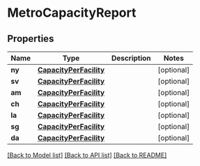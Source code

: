 # MetroCapacityReport


## Properties
Name | Type | Description | Notes
------------ | ------------- | ------------- | -------------
**ny** | [**CapacityPerFacility**](CapacityPerFacility.md) |  | [optional] 
**sv** | [**CapacityPerFacility**](CapacityPerFacility.md) |  | [optional] 
**am** | [**CapacityPerFacility**](CapacityPerFacility.md) |  | [optional] 
**ch** | [**CapacityPerFacility**](CapacityPerFacility.md) |  | [optional] 
**la** | [**CapacityPerFacility**](CapacityPerFacility.md) |  | [optional] 
**sg** | [**CapacityPerFacility**](CapacityPerFacility.md) |  | [optional] 
**da** | [**CapacityPerFacility**](CapacityPerFacility.md) |  | [optional] 

[[Back to Model list]](../README.md#documentation-for-models) [[Back to API list]](../README.md#documentation-for-api-endpoints) [[Back to README]](../README.md)


